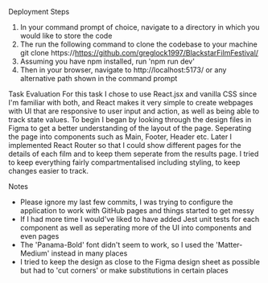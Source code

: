 Deployment Steps
1. In your command prompt of choice, navigate to a directory in which you would like to store the code
2. The run the following command to clone the codebase to your machine
  git clone https://https://github.com/greglock1997/BlackstarFilmFestival/
3. Assuming you have npm installed, run
   'npm run dev'
4. Then in your browser, navigate to http://localhost:5173/ or any alternative path shown in the command prompt

Task Evaluation
For this task I chose to use React.jsx and vanilla CSS since I'm familiar with both, and React makes it very simple to create webpages with UI that are responsive to user input and action, as well as being able to track state values. To begin I began by looking through the design files in Figma to get a better understanding of the layout of the page. Seperating the page into components such as Main, Footer, Header etc. Later I implemented React Router so that I could show different pages for the details of each film and to keep them seperate from the results page. I tried to keep everything fairly compartmentalised including styling, to keep changes easier to track.

Notes
- Please ignore my last few commits, I was trying to configure the application to work with GitHub pages and things started to get messy
- If I had more time I would've liked to have added Jest unit tests for each component as well as seperating more of the UI into components and even pages
- The 'Panama-Bold' font didn't seem to work, so I used the 'Matter-Medium' instead in many places
- I tried to keep the design as close to the Figma design sheet as possible but had to 'cut corners' or make substitutions in certain places
